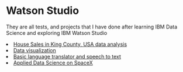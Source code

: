 # Watson Studio
They are all tests, and projects that I have done after learning IBM Data Science and exploring IBM Watson Studio 
<li><a href="https://github.com/vy-phung/IBM-Watson-Studio/blob/master/House%20Sales%20in%20King%20County%2C%20USA%20data%20analysis.ipynb">House Sales in King County, USA data analysis</a></li>
<li><a href="https://github.com/vy-phung/IBM-Watson-Studio/blob/master/Data%20visualization.ipynb">Data visualization</a></li>
<li><a href="https://github.com/vy-phung/IBM-Watson-Studio/blob/master/Basic_language_translator_and_speech_to_text.ipynb">Basic language translator and speech to text</a></li>
<li><a href="https://github.com/vy-phung/IBM-Watson-Studio/tree/master/SpaceX">Applied Data Science on SpaceX</a></li>  
